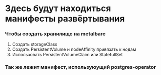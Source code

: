 # Здесь будут находиться манифесты развёртывания

### Чтобы создать хранилище на metalbare
1. Создать storageClass
2. Создать PersistentVolume и nodeAffinity привязать к нодам
3. Использовать PersistentVolumeClaim или StatefullSet

### Так же лежит манифест, используюущий postgres-operator
